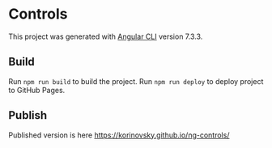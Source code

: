 # Controls

This project was generated with [Angular CLI](https://github.com/angular/angular-cli) version 7.3.3.

## Build

Run `npm run build` to build the project.
Run `npm run deploy` to deploy project to GitHub Pages.

## Publish

Published version is here https://korinovsky.github.io/ng-controls/
